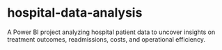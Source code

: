 # hospital-data-analysis
A Power BI project analyzing hospital patient data to uncover insights on treatment outcomes, readmissions, costs, and operational efficiency.
